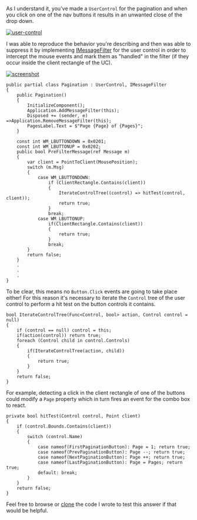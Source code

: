 As I understand it, you've made a `UserControl` for the pagination and when you click on one of the nav buttons it results in an unwanted close of the drop down. 

[![user-control][1]][1]

I was able to reproduce the behavior you're describing and then was able to suppress it by implementing [IMessageFilter](https://learn.microsoft.com/en-us/dotnet/api/system.windows.forms.imessagefilter) for the user control in order to intercept the mouse events and mark them as "handled" in the filter (if they occur inside the client rectangle of the UC). 

[![screenshot][2]][2]

    public partial class Pagination : UserControl, IMessageFilter
    {
        public Pagination()
        {
            InitializeComponent();
            Application.AddMessageFilter(this);
            Disposed += (sender, e) =>Application.RemoveMessageFilter(this);
            PagesLabel.Text = $"Page {Page} of {Pages}";
        }

        const int WM_LBUTTONDOWN = 0x0201;
        const int WM_LBUTTONUP = 0x0202;
        public bool PreFilterMessage(ref Message m)
        {
            var client = PointToClient(MousePosition);
            switch (m.Msg)
            {
                case WM_LBUTTONDOWN:
                    if (ClientRectangle.Contains(client))
                    {
                        IterateControlTree((control) => hitTest(control, client));
                        return true;
                    }
                    break;
                case WM_LBUTTONUP:
                    if(ClientRectangle.Contains(client))
                    {
                        return true;
                    }
                    break;
            }
            return false;
        }
        .
        .
        .
    }

To be clear,  this means no `Button.Click` events are going to take place either! For this reason it's necessary to iterate the `Control` tree of the user control to perform a hit test on the button controls it contains. 

    bool IterateControlTree(Func<Control, bool> action, Control control = null)
    {
        if (control == null) control = this;
        if(action(control)) return true;
        foreach (Control child in control.Controls)
        {
            if(IterateControlTree(action, child))
            {
                return true;
            }
        }
        return false;
    }

For example, detecting a click in the client rectangle of one of the buttons could modify a `Page` property which in turn fires an event for the combo box to react.

    private bool hitTest(Control control, Point client)
    {
        if (control.Bounds.Contains(client))
        {
            switch (control.Name)
            {
                case nameof(FirstPaginationButton): Page = 1; return true;
                case nameof(PrevPaginationButton): Page --; return true;
                case nameof(NextPaginationButton): Page ++; return true;
                case nameof(LastPaginationButton): Page = Pages; return true;
                default: break;
            }
        }
        return false;
    }

Feel free to browse or [clone](https://github.com/IVSoftware/combobox-pagination-message-filter.git) the code I wrote to test this answer if that would be helpful.


  [1]: https://i.stack.imgur.com/QlZbI.png
  [2]: https://i.stack.imgur.com/E2BN2.png